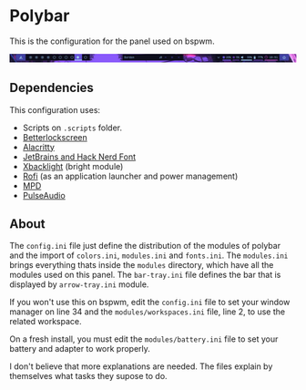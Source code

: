 # Polybar

This is the configuration for the panel used on bspwm.

![Polybar image](../../assets/screenshots/polybar_sample.png)

## Dependencies

This configuration uses:

- Scripts on `.scripts` folder.
- [Betterlockscreen][1]
- [Alacritty][2]
- [JetBrains and Hack Nerd Font][3]
- [Xbacklight][4] (bright module)
- [Rofi][5] (as an application launcher and power management)
- [MPD][6]
- [PulseAudio][7]

## About

The `config.ini` file just define the distribution of the modules of polybar and
the import of `colors.ini`, `modules.ini` and `fonts.ini`. The `modules.ini`
brings everything thats inside the `modules` directory, which have all the
modules used on this panel. The `bar-tray.ini` file defines the bar that is
displayed by `arrow-tray.ini` module.

If you won't use this on bspwm, edit the `config.ini` file to set your window
manager on line 34 and the `modules/workspaces.ini` file, line 2, to use the
related workspace.

On a fresh install, you must edit the `modules/battery.ini` file to set your
battery and adapter to work properly.

I don't believe that more explanations are needed. The files explain by themselves
what tasks they supose to do.

[1]: https://github.com/betterlockscreen/betterlockscreen
[2]: https://alacritty.org/
[3]: https://www.nerdfonts.com/font-downloads
[4]: https://wiki.archlinux.org/title/Backlight
[5]: https://github.com/davatorium/rofi
[6]: https://mpd.readthedocs.io/en/latest/
[7]: https://wiki.archlinux.org/title/PulseAudio
